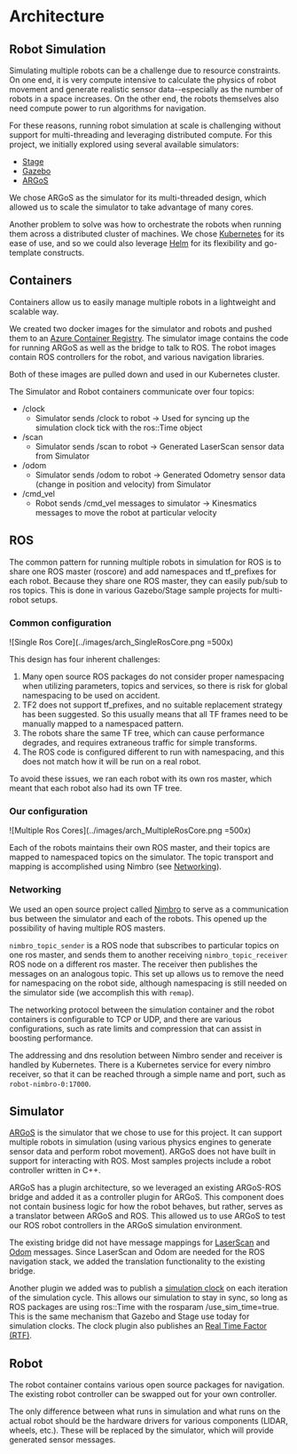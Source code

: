 # Architecture

## Robot Simulation

Simulating multiple robots can be a challenge due to resource constraints. On one end, it is very compute intensive to calculate the physics of robot movement and generate realistic sensor data--especially as the number of robots in a space increases. On the other end, the robots themselves also need compute power to run algorithms for navigation.

For these reasons, running robot simulation at scale is challenging without support for multi-threading and leveraging distributed compute. For this project, we initially explored using several available simulators:

- [Stage](http://rtv.github.io/Stage/)
- [Gazebo](http://gazebosim.org/)
- [ARGoS](https://www.argos-sim.info/)

We chose ARGoS as the simulator for its multi-threaded design, which allowed us to scale the simulator to take advantage of many cores.

Another problem to solve was how to orchestrate the robots when running them across a distributed cluster of machines. We chose [Kubernetes](https://kubernetes.io/) for its ease of use, and so we could also leverage [Helm](https://helm.sh/) for its flexibility and go-template constructs.

## Containers

Containers allow us to easily manage multiple robots in a lightweight and scalable way.

We created two docker images for the simulator and robots and pushed them to an [Azure Container Registry](https://azure.microsoft.com/en-us/services/container-registry/). The simulator image contains the code for running ARGoS as well as the bridge to talk to ROS. The robot images contain ROS controllers for the robot, and various navigation libraries.

Both of these images are pulled down and used in our Kubernetes cluster.

The Simulator and Robot containers communicate over four topics:

- /clock
  - Simulator sends /clock to robot -> Used for syncing up the simulation clock tick with the ros::Time object
- /scan
  - Simulator sends /scan to robot -> Generated LaserScan sensor data from Simulator
- /odom
  - Simulator sends /odom to robot -> Generated Odometry sensor data (change in position and velocity) from Simulator
- /cmd_vel
  - Robot sends /cmd_vel messages to simulator ->  Kinesmatics messages to move the robot at particular velocity

## ROS

The common pattern for running multiple robots in simulation for ROS is to share one ROS master (roscore) and add namespaces and tf_prefixes for each robot. Because they share one ROS master, they can easily pub/sub to ros topics. This is done in various Gazebo/Stage sample projects for multi-robot setups.

### Common configuration

![Single Ros Core](../images/arch_SingleRosCore.png =500x)

This design has four inherent challenges:

1. Many open source ROS packages do not consider proper namespacing when utilizing parameters, topics and services, so there is risk for global namespacing to be used on accident.
1. TF2 does not support tf_prefixes, and no suitable replacement strategy has been suggested. So this usually means that all TF frames need to be manually mapped to a namespaced pattern.
1. The robots share the same TF tree, which can cause performance degrades, and requires extraneous traffic for simple transforms.
1. The ROS code is configured different to run with namespacing, and this does not match how it will be run on a real robot.

To avoid these issues, we ran each robot with its own ros master, which meant that each robot also had its own TF tree.

### Our configuration

![Multiple Ros Cores](../images/arch_MultipleRosCore.png =500x)

Each of the robots maintains their own ROS master, and their topics are mapped to namespaced topics on the simulator. The topic transport and mapping is accomplished using Nimbro (see [Networking](#Networking)).

### Networking

We used an open source project called [Nimbro](https://github.com/AIS-Bonn/nimbro_network) to serve as a communication bus between the simulator and each of the robots. This opened up the possibility of having multiple ROS masters.

`nimbro_topic_sender` is a ROS node that subscribes to particular topics on one ros master, and sends them to another receiving `nimbro_topic_receiver` ROS node on a different ros master. The receiver then publishes the messages on an analogous topic. This set up allows us to remove the need for namespacing on the robot side, although namespacing is still needed on the simulator side (we accomplish this with `remap`).

The networking protocol between the simulation container and the robot containers is configurable to TCP or UDP, and there are various configurations, such as rate limits and compression that can assist in boosting performance.

The addressing and dns resolution between Nimbro sender and receiver is handled by Kubernetes. There is a Kubernetes service for every nimbro receiver, so that it can be reached through a simple name and port, such as `robot-nimbro-0:17000`.

## Simulator

[ARGoS](https://www.argos-sim.info/) is the simulator that we chose to use for this project. It can support multiple robots in simulation (using various physics engines to generate sensor data and perform robot movement). ARGoS does not have built in support for interacting with ROS. Most samples projects include a robot controller written in C++.

ARGoS has a plugin architecture, so we leveraged an existing ARGoS-ROS bridge and added it as a controller plugin for ARGoS. This component does not contain business logic for how the robot behaves, but rather, serves as a translator between ARGoS and ROS. This allowed us to use ARGoS to test our ROS robot controllers in the ARGoS simulation environment.

The existing bridge did not have message mappings for [LaserScan](http://wiki.ros.org/navigation/Tutorials/RobotSetup/Sensors#Publishing_LaserScans_over_ROS) and [Odom](http://wiki.ros.org/navigation/Tutorials/RobotSetup/Odom#The_nav_msgs.2BAC8-Odometry_Message) messages. Since LaserScan and Odom are needed for the ROS navigation stack, we added the translation functionality to the existing bridge.

Another plugin we added was to publish a [simulation clock](http://wiki.ros.org/Clock) on each iteration of the simulation cycle. This allows our simulation to stay in sync, so long as ROS packages are using ros::Time with the rosparam /use_sim_time=true. This is the same mechanism that Gazebo and Stage use today for simulation clocks. The clock plugin also publishes an [Real Time Factor (RTF)](./ValidateAndTroubleshoot.md#Real-Time-Factor-(RTF)).

## Robot

The robot container contains various open source packages for navigation. The existing robot controller can be swapped out for your own controller.

The only difference between what runs in simulation and what runs on the actual robot should be the hardware drivers for various components (LIDAR, wheels, etc.). These will be replaced by the simulator, which will provide generated sensor messages.
